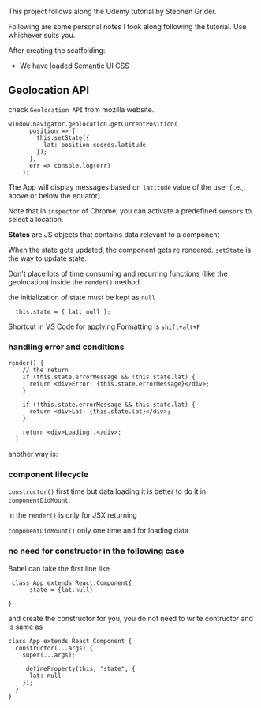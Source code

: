 This project follows along the Udemy tutorial by Stephen Grider.

Following are some personal notes I took along following the tutorial. Use whichever suits you.

After creating the scaffolding:

- We have loaded Semantic UI CSS

## Geolocation API

check `Geolocation API` from mozilla website.

```
window.navigator.geolocation.getCurrentPosition(
      position => {
        this.setState({
          lat: position.coords.latitude
        });
      },
      err => console.log(err)
    );
```

The App will display messages based on `latitude` value of the user (i.e., above or below the equator).

Note that in `inspector` of Chrome, you can activate a predefined `sensors` to select a location.

**States** are JS objects that contains data relevant to a component

When the state gets updated, the component gets re rendered. `setState` is the way to update state.

Don't place lots of time consuming and recurring functions (like the geolocation) inside the `render()` method.

the initialization of state must be kept as `null`

```
  this.state = { lat: null };
```

Shortcut in VS Code for applying Formatting is `shift+alt+F`

### handling error and conditions

```
render() {
    // the return
    if (this.state.errorMessage && !this.state.lat) {
      return <div>Error: {this.state.errorMessage}</div>;
    }

    if (!this.state.errorMessage && this.state.lat) {
      return <div>Lat: {this.state.lat}</div>;
    }

    return <div>Loading..</div>;
  }
```

another way is:

### component lifecycle

`constructor()` first time but data loading it is better to do it in `componentDidMount`.

in the `render()` is only for JSX returning

`componentDidMount()` only one time and for loading data

### no need for constructor in the following case

Babel can take the first line like

```
 class App extends React.Component{
      state = {lat:null}

}
```

and create the constructor for you, you do not need to write contructor and is same as

```
class App extends React.Component {
  constructor(...args) {
    super(...args);

    _defineProperty(this, "state", {
      lat: null
    });
  }
}

```
